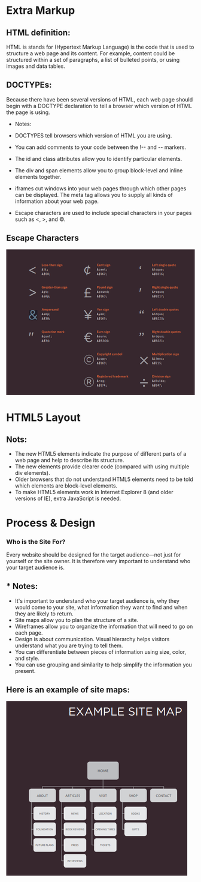 # Extra Markup
## HTML definition:
HTML is stands for (Hypertext Markup Language) is the code that is used to structure a web page and its content. For example, content could be structured within a set of paragraphs, a list of bulleted points, or using images and data tables.
## DOCTYPEs:
Because there have been
several versions of HTML, each
web page should begin with a
DOCTYPE declaration to tell a
browser which version of HTML
the page is using. 
* Notes:
* DOCTYPES tell browsers which version of HTML you are using.

* You can add comments to your code between the !-- and -- markers.

* The id and class attributes allow you to identify
particular elements.
* The div and span elements allow you to group
block-level and inline elements together.
* iframes cut windows into your web pages through
which other pages can be displayed.
The meta tag allows you to supply all kinds of information about your web page.
* Escape characters are used to include special characters in your pages such as <, >, and ©.
## Escape Characters


![](snip1.PNG) 


# HTML5 Layout

## **Nots:**
* The new HTML5 elements indicate the purpose of different parts of a web page and help to describe its structure.
* The new elements provide clearer code (compared with using multiple div elements).
* Older browsers that do not understand HTML5 elements need to be told which elements are block-level elements.
* To make HTML5 elements work in Internet Explorer 8 (and older versions of IE), extra JavaScript is needed. 

# Process & Design
### Who is the Site For?
Every website should be designed for the target audience—not just for yourself or the site owner. It is therefore very important to understand who your target audience is.
## * Notes:
* It's important to understand who your target audience is, why they would come to your site, what information they want to find and when they are likely to return.
* Site maps allow you to plan the structure of a site.
* Wireframes allow you to organize the information that will need to go on each page.
* Design is about communication. Visual hierarchy helps visitors understand what you are trying to tell them.
* You can differentiate between pieces of information using size, color, and style. 
* You can use grouping and similarity to help simplify the information you present.

## Here is an example of site maps:
![](snip2.PNG) 


